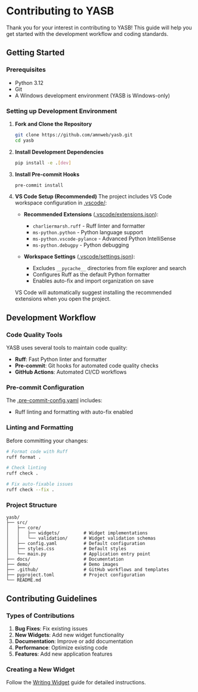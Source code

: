 # Contributing to YASB

Thank you for your interest in contributing to YASB! This guide will help you get started with the development workflow and coding standards.

## Getting Started

### Prerequisites

- Python 3.12
- Git
- A Windows development environment (YASB is Windows-only)

### Setting up Development Environment

1. **Fork and Clone the Repository**
   ```bash
   git clone https://github.com/amnweb/yasb.git
   cd yasb
   ```

2. **Install Development Dependencies**
   ```bash
   pip install -e .[dev]
   ```

3. **Install Pre-commit Hooks**
   ```bash
   pre-commit install
   ```
4. **VS Code Setup (Recommended)**
   The project includes VS Code workspace configuration in [.vscode/](https://github.com/amnweb/yasb/blob/main/.vscode/):
   
   - **Recommended Extensions** ([.vscode/extensions.json](https://github.com/amnweb/yasb/blob/main/.vscode/extensions.json)):
     - `charliermarsh.ruff` - Ruff linter and formatter
     - `ms-python.python` - Python language support
     - `ms-python.vscode-pylance` - Advanced Python IntelliSense
     - `ms-python.debugpy` - Python debugging

   - **Workspace Settings** ([.vscode/settings.json](https://github.com/amnweb/yasb/blob/main/.vscode/settings.json)):
     - Excludes `__pycache__` directories from file explorer and search
     - Configures Ruff as the default Python formatter
     - Enables auto-fix and import organization on save

    VS Code will automatically suggest installing the recommended extensions when you open the project.


## Development Workflow

### Code Quality Tools

YASB uses several tools to maintain code quality:

- **Ruff**: Fast Python linter and formatter
- **Pre-commit**: Git hooks for automated code quality checks
- **GitHub Actions**: Automated CI/CD workflows

### Pre-commit Configuration

The [.pre-commit-config.yaml](https://github.com/amnweb/yasb/blob/main/.pre-commit-config.yaml) includes:
- Ruff linting and formatting with auto-fix enabled

### Linting and Formatting

Before committing your changes:

```bash
# Format code with Ruff
ruff format .

# Check linting
ruff check .

# Fix auto-fixable issues
ruff check --fix .
```

### Project Structure

```
yasb/
├── src/
│   ├── core/
│   │   ├── widgets/         # Widget implementations
│   │   └── validation/      # Widget validation schemas
│   ├── config.yaml          # Default configuration
│   ├── styles.css           # Default styles
│   └── main.py              # Application entry point
├── docs/                    # Documentation
├── demo/                    # Demo images
├── .github/                 # GitHub workflows and templates
├── pyproject.toml           # Project configuration
└── README.md
```

## Contributing Guidelines

### Types of Contributions

1. **Bug Fixes**: Fix existing issues
2. **New Widgets**: Add new widget functionality
3. **Documentation**: Improve or add documentation
4. **Performance**: Optimize existing code
5. **Features**: Add new application features


### Creating a New Widget
Follow the [Writing Widget](https://github.com/amnweb/yasb/wiki/Writing-Widget) guide for detailed instructions.
